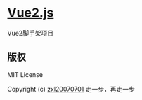 # [Vue2.js](https://github.com/fragement-contrib/Vue2.js)
Vue2脚手架项目

## 版权

MIT License

Copyright (c) [zxl20070701](https://zxl20070701.github.io/notebook/home.html) 走一步，再走一步